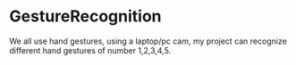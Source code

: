 # GestureRecognition
We all use hand gestures, using a laptop/pc cam, my project can recognize different hand gestures of number 1,2,3,4,5.
